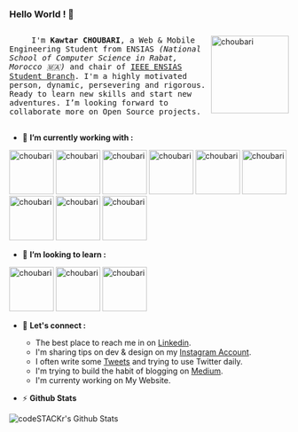 ### Hello World ! 👋

<!--
**choubari/choubari** is a ✨ _special_ ✨ repository because its `README.md` (this file) appears on your GitHub profile.

Here are some ideas to get you started:

- 🔭 I’m currently working on ...
- 🌱 I’m currently learning ...
- 👯 I’m looking to collaborate on ...
- 🤔 I’m looking for help with ...
- 💬 Ask me about ...
- 📫 How to reach me: ...
- 😄 Pronouns: ...
- ⚡ Fun fact: ...
-->

## 

<img alt="choubari" align="right" src="https://devstickers.com/assets/img/pro/wq5o.png" width="140">
<samp><p align=”justify” style="text-indent:40px;"> I'm <b>Kawtar CHOUBARI</b>, a Web & Mobile Engineering Student from ENSIAS <i>(National School of Computer Science in Rabat, Morocco 🇲🇦)</i> and chair of 
<a href="https://ieee-ensias.tech/">IEEE ENSIAS Student Branch</a>. I'm a highly motivated person, dynamic, persevering and rigorous. Ready to learn new skills and start new adventures. I’m looking forward to collaborate more on Open Source projects.</p></samp>

## 

- 🔭 **I’m currently working with :**
<p float="left">
<img alt="choubari" src="https://devstickers.com/assets/img/pro/7kaq.png" width="80">
<img alt="choubari" src="https://devstickers.com/assets/img/pro/zl8i.png" width="80">
<img alt="choubari" src="https://devstickers.com/assets/img/pro/p3jo.png" width="80">
<img alt="choubari" src="https://devstickers.com/assets/img/pro/iqm9.png" width="80">
<img alt="choubari" src="https://devstickers.com/assets/img/pro/8pnd.png" width="80">
<img alt="choubari" src="https://devstickers.com/assets/img/pro/i4eg.png" width="80">
<img alt="choubari" src="https://devstickers.com/assets/img/pro/rvwm.png" width="80">
<img alt="choubari" src="https://devstickers.com/assets/img/pro/apiv.png" width="80">
<img alt="choubari" src="https://devstickers.com/assets/img/pro/saxu.png" width="80">
</p>

- 🌱 **I’m looking to learn :**
<p float="left">
<img alt="choubari" src="https://devstickers.com/assets/img/pro/z392.png" width="80">
<img alt="choubari" src="https://devstickers.com/assets/img/pro/iuw5.png" width="80">
<img alt="choubari" src="https://devstickers.com/assets/img/pro/g2sh.png" width="80">
</p>

- 💬 **Let's connect :**
  * The best place to reach me in on [Linkedin](https://www.linkedin.com/in/kawtar-choubari-2226b0150/).
  * I'm sharing tips on dev & design on my [Instagram Account](http://instagram.com/choubari_).
  * I often write some [Tweets](https://twitter.com/choubari_) and trying to use Twitter daily. 
  * I'm trying to build the habit of blogging on [Medium](https://medium.com/@choubari). 
  * I'm currenty working on My Website.


- :zap: **Github Stats**
<img align="center" alt="codeSTACKr's Github Stats" src="https://github-readme-stats.codestackr.vercel.app/api?username=choubari&show_icons=true&hide_border=true&count_private=true" />

